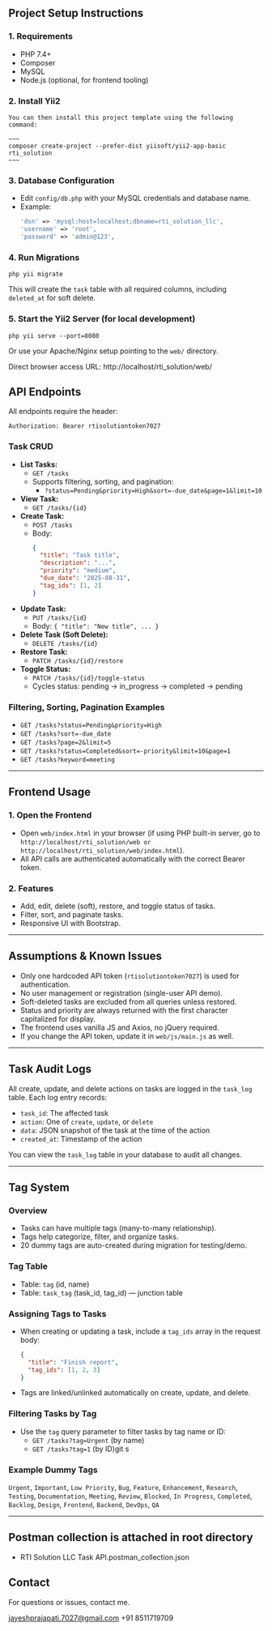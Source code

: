 ## Project Setup Instructions

### 1. Requirements
- PHP 7.4+
- Composer
- MySQL
- Node.js (optional, for frontend tooling)

### 2. Install Yii2 
```
You can then install this project template using the following command:

~~~
composer create-project --prefer-dist yiisoft/yii2-app-basic rti_solution
~~~
```

### 3. Database Configuration
- Edit `config/db.php` with your MySQL credentials and database name.
- Example:
  ```php
  'dsn' => 'mysql:host=localhost;dbname=rti_solution_llc',
  'username' => 'root',
  'password' => 'admin@123',
  ```

### 4. Run Migrations
```
php yii migrate
```
This will create the `task` table with all required columns, including `deleted_at` for soft delete.

### 5. Start the Yii2 Server (for local development)
```
php yii serve --port=8080
```
Or use your Apache/Nginx setup pointing to the `web/` directory.

Direct browser access URL: http://localhost/rti_solution/web/

## API Endpoints
All endpoints require the header:

```
Authorization: Bearer rtisolutiontoken7027
```


### Task CRUD
- **List Tasks:**
  - `GET /tasks`
  - Supports filtering, sorting, and pagination:
    - `?status=Pending&priority=High&sort=-due_date&page=1&limit=10`
- **View Task:**
  - `GET /tasks/{id}`
- **Create Task:**
  - `POST /tasks`
  - Body:
    ```json
    {
      "title": "Task title",
      "description": "...",
      "priority": "medium",
      "due_date": "2025-08-31",
      "tag_ids": [1, 2]
    }
    ```
- **Update Task:**
  - `PUT /tasks/{id}`
  - Body: `{ "title": "New title", ... }`
- **Delete Task (Soft Delete):**
  - `DELETE /tasks/{id}`
- **Restore Task:**
  - `PATCH /tasks/{id}/restore`
- **Toggle Status:**
  - `PATCH /tasks/{id}/toggle-status`
  - Cycles status: pending → in_progress → completed → pending

### Filtering, Sorting, Pagination Examples
- `GET /tasks?status=Pending&priority=High`
- `GET /tasks?sort=-due_date`
- `GET /tasks?page=2&limit=5`
- `GET /tasks?status=Completed&sort=-priority&limit=10&page=1`
- `GET /tasks?keyword=meeting`

---

## Frontend Usage

### 1. Open the Frontend
- Open `web/index.html` in your browser (if using PHP built-in server, go to `http://localhost/rti_solution/web or http://localhost/rti_solution/web/index.html`).
- All API calls are authenticated automatically with the correct Bearer token.

### 2. Features
- Add, edit, delete (soft), restore, and toggle status of tasks.
- Filter, sort, and paginate tasks.
- Responsive UI with Bootstrap.

---

## Assumptions & Known Issues
- Only one hardcoded API token (`rtisolutiontoken7027`) is used for authentication.
- No user management or registration (single-user API demo).
- Soft-deleted tasks are excluded from all queries unless restored.
- Status and priority are always returned with the first character capitalized for display.
- The frontend uses vanilla JS and Axios, no jQuery required.
- If you change the API token, update it in `web/js/main.js` as well.

---

## Task Audit Logs

All create, update, and delete actions on tasks are logged in the `task_log` table. Each log entry records:
- `task_id`: The affected task
- `action`: One of `create`, `update`, or `delete`
- `data`: JSON snapshot of the task at the time of the action
- `created_at`: Timestamp of the action

You can view the `task_log` table in your database to audit all changes.

---


## Tag System

### Overview
- Tasks can have multiple tags (many-to-many relationship).
- Tags help categorize, filter, and organize tasks.
- 20 dummy tags are auto-created during migration for testing/demo.

### Tag Table
- Table: `tag` (id, name)
- Table: `task_tag` (task_id, tag_id) — junction table

### Assigning Tags to Tasks
- When creating or updating a task, include a `tag_ids` array in the request body:
  ```json
  {
    "title": "Finish report",
    "tag_ids": [1, 2, 3]
  }
  ```
- Tags are linked/unlinked automatically on create, update, and delete.

### Filtering Tasks by Tag
- Use the `tag` query parameter to filter tasks by tag name or ID:
  - `GET /tasks?tag=Urgent` (by name)
  - `GET /tasks?tag=1` (by ID)git s

### Example Dummy Tags
`Urgent`, `Important`, `Low Priority`, `Bug`, `Feature`, `Enhancement`, `Research`, `Testing`, `Documentation`, `Meeting`, `Review`, `Blocked`, `In Progress`, `Completed`, `Backlog`, `Design`, `Frontend`, `Backend`, `DevOps`, `QA`

---


## Postman collection is attached in root directory 
- RTI Solution LLC Task API.postman_collection.json

## Contact
For questions or issues, contact me.

jayeshprajapati.7027@gmail.com
+91 8511719709
